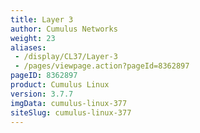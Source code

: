 ```yaml
---
title: Layer 3
author: Cumulus Networks
weight: 23
aliases:
 - /display/CL37/Layer-3
 - /pages/viewpage.action?pageId=8362897
pageID: 8362897
product: Cumulus Linux
version: 3.7.7
imgData: cumulus-linux-377
siteSlug: cumulus-linux-377
---
```

<article id="html-search-results" class="ht-content" style="display: none;">

</article>

<footer id="ht-footer">

</footer>
